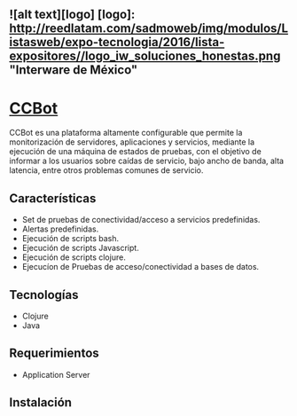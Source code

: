 ![alt text][logo]
[logo]: http://reedlatam.com/sadmoweb/img/modulos/Listasweb/expo-tecnologia/2016/lista-expositores//logo_iw_soluciones_honestas.png "Interware de México"
-----
# [CCBot](http://www.interware.com.mx)   

CCBot es una plataforma altamente configurable que permite la monitorización de servidores, aplicaciones y servicios, mediante la ejecución de una máquina de estados de pruebas, con el objetivo de informar a los usuarios sobre caídas de servicio, bajo ancho de banda, alta latencia, entre otros problemas comunes de servicio.

## Características
* Set de pruebas de conectividad/acceso a servicios predefinidas.
* Alertas predefinidas.
* Ejecución de scripts bash.
* Ejecución de scripts Javascript.
* Ejecución de scripts clojure.
* Ejecucíon de Pruebas de acceso/conectividad a bases de datos.

## Tecnologías
 * Clojure
 * Java
 
## Requerimientos
 * Application Server
 
## Instalación
